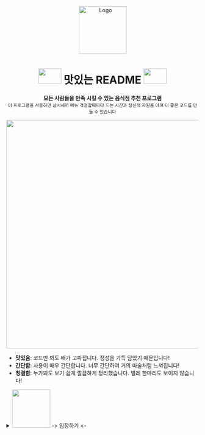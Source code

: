 <!-- ⚠️ This README has been generated from the file(s) "blueprint.md" ⚠️--><p align="center">
<img src="https://user-images.githubusercontent.com/97927143/151292746-dc755417-de3d-407c-a380-5aaee2079f7e.PNG" alt="Logo" width="125" height="125" />
</p>

<h1 align="center"><img src="https://user-images.githubusercontent.com/97927143/151305190-37858cc2-1fc2-4820-9d1e-a4199ab5f3d0.PNG" width="60" height="40">
 맛있는 README <img src="https://user-images.githubusercontent.com/97927143/151305190-37858cc2-1fc2-4820-9d1e-a4199ab5f3d0.PNG" width="60" height="40"></h1>
<p align="center"></ㅔ>

<p align="center">
  <b>모든 사람들을 만족 시킬 수 있는 음식점 추천 프로그램</b></br>
  <sub>이 프로그램을 사용하면 삼시세끼 메뉴 걱정할때마다 드는 시간과 정신적 자원을 아껴 더 좋은 코드를 만들 수 있습니다<sub>
</p>

 
 
<p align="center">
<img src="https://user-images.githubusercontent.com/97927143/151304045-848c0db1-a9c4-4115-8efd-743e881babcc.PNG" width="1000" height="600">
</p>

 
 
 * **맛있음**: 코드만 봐도 배가 고파집니다. 정성을 가득 담았기 때문입니다!
* **간단함**: 사용이 매우 간단합니다. 너무 간단하여 거의 마술처럼 느껴집니다!
* **청결함**: 누가봐도 보기 쉽게 깔끔하게 정리했습니다. 벌레 한마리도 보이지 않습니다!

<details>
<summary><img src="https://user-images.githubusercontent.com/97927143/151295683-4e778ca4-1d33-4e7e-977d-a6a2a827cbfd.PNG" height="100"> -> 입장하기 <- </summary>
<br />

[![-----------------------------------------------------](https://raw.githubusercontent.com/andreasbm/readme/master/assets/lines/colored.png)](#table-of-contents)



### Recommended Restaurants by ERICA
 
![-----------------------------------------------------](https://raw.githubusercontent.com/andreasbm/readme/master/assets/lines/colored.png)
 
### ![1](https://user-images.githubusercontent.com/97927143/151285581-31827794-08e5-44fa-9825-2693e211c610.PNG)개발 환경
- GitHub
 
![-----------------------------------------------------](https://raw.githubusercontent.com/andreasbm/readme/master/assets/lines/colored.png)
 
### ![1](https://user-images.githubusercontent.com/97927143/151285581-31827794-08e5-44fa-9825-2693e211c610.PNG)사용 기술
- FrontEnd
  - JavaScript
  - HTML
  - CSS
  - Bootstrap
- BackEnd
  - Django
  - Python
  - JWT
  - Mysql Workbench ERD
  - KAKAO API
  - Google API
- Database
  - Mysql

![-----------------------------------------------------](https://raw.githubusercontent.com/andreasbm/readme/master/assets/lines/colored.png)

### ![1](https://user-images.githubusercontent.com/97927143/151285581-31827794-08e5-44fa-9825-2693e211c610.PNG)키워드
- REST API
- HTTP 통신
- Git 버전관리
 
 ![-----------------------------------------------------](https://raw.githubusercontent.com/andreasbm/readme/master/assets/lines/colored.png)
 
### 구현 기능
 
 ![-----------------------------------------------------](https://raw.githubusercontent.com/andreasbm/readme/master/assets/lines/colored.png)

 ### ![1](https://user-images.githubusercontent.com/97927143/151285581-31827794-08e5-44fa-9825-2693e211c610.PNG) FrontEnd
- 메인 페이지 레이아웃 구현
- 유저 관련 레이아웃 구현
- QueryString을 활용한 메인 페이지 카테고리 필터링 기능
- 모든 음식점이 출력되는 페이지 레이아웃 구현
- 카테고리별 특정 음식점 페이지로 이동 가능
- 음식점 정보 디테일 페이지 레이아웃 구현
- 레스토랑 세부 정보
- 레스토랑 DB 구성
- 레스토랑별 리뷰 및 평점관리
- 지도 API를 사용한 음식점 위치 표시
- Google Analytics API를 사용한 관리자 페이지 구성 
- 음식점 리스트 페이지 레이아웃 구현
- 리뷰 리스트 페이지 레이아웃 구현
- 리뷰 쓰기 기능
- 영양정보 페이지 레이아웃 구현

![-----------------------------------------------------](https://raw.githubusercontent.com/andreasbm/readme/master/assets/lines/colored.png)

### ![1](https://user-images.githubusercontent.com/97927143/151285581-31827794-08e5-44fa-9825-2693e211c610.PNG) BackEnd
- 유저
  - 로그인 및 가입
  - 소셜 로그인
  - 계정 정보 변경, 삭제
- 메인 페이지
  - 전체 음식점 출력
  - 카테고리별 음식점 출력
- 리뷰 
  - 작성 기능
  - 리뷰 삭제 기능
- 게시판
  - 글쓰기 및 수정, 삭제 기능
- 지도
  - 위도 경도를 이용한 위치
  - 선택한 가게를 표시해주는 마크
- 영양정보
  - 식품안전처 데이터 센터 연결
- Google Analytics
  - 요일별 및 시간대별 이용자 추적 가능
  - 페이지별 이용자 수 및 이용시간 기록
  - device category (computer, mobile) 
- django + mysql 모델링 및 DB 구성
  - 음식점 세부 정보, 음식점별 comment
  - 음식점별 메뉴 데이터
 
![-----------------------------------------------------](https://raw.githubusercontent.com/andreasbm/readme/master/assets/lines/colored.png)
 
### ERD 모델
 
![이미지1](https://user-images.githubusercontent.com/97927143/151311018-5409cd60-cade-46bb-bd53-9098177c8ee7.png)
 
![-----------------------------------------------------](https://raw.githubusercontent.com/andreasbm/readme/master/assets/lines/colored.png)
 
### 시스템 구조
![이미지2](https://user-images.githubusercontent.com/97927143/151311349-03c71e68-5962-417f-941a-a7bfeca05cd7.png)

![-----------------------------------------------------](https://raw.githubusercontent.com/andreasbm/readme/master/assets/lines/colored.png)

